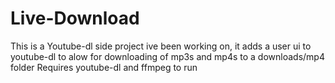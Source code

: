 # Live-Download
This is a Youtube-dl side project ive been working on, it adds a user ui to youtube-dl to alow for downloading of mp3s and mp4s to a downloads/mp4 folder
Requires youtube-dl and ffmpeg to run
